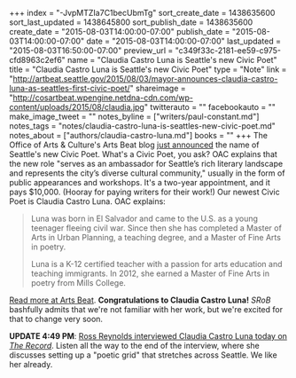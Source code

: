+++
index = "-JvpMTZIa7C1becUbmTg"
sort_create_date = 1438635600
sort_last_updated = 1438645800
sort_publish_date = 1438635600
create_date = "2015-08-03T14:00:00-07:00"
publish_date = "2015-08-03T14:00:00-07:00"
date = "2015-08-03T14:00:00-07:00"
last_updated = "2015-08-03T16:50:00-07:00"
preview_url = "c349f33c-2181-ee59-c975-cfd8963c2ef6"
name = "Claudia Castro Luna is Seattle's new Civic Poet"
title = "Claudia Castro Luna is Seattle's new Civic Poet"
type = "Note"
link = "http://artbeat.seattle.gov/2015/08/03/mayor-announces-claudia-castro-luna-as-seattles-first-civic-poet/"
shareimage = "http://cosartbeat.wpengine.netdna-cdn.com/wp-content/uploads/2015/08/claudia.jpg"
twitterauto = ""
facebookauto = ""
make_image_tweet = ""
notes_byline = ["writers/paul-constant.md"]
notes_tags = "notes/claudia-castro-luna-is-seattles-new-civic-poet.md"
notes_about = ["authors/claudia-castro-luna.md"]
books = ""
+++
The Office of Arts & Culture's Arts Beat blog [just announced](http://artbeat.seattle.gov/2015/08/03/mayor-announces-claudia-castro-luna-as-seattles-first-civic-poet/) the name of Seattle's new Civic Poet. What's a Civic Poet, you ask? OAC explains that the new role "serves as an ambassador for Seattle’s rich literary landscape and represents the city’s diverse cultural community," usually in the form of public appearances and workshops. It's a two-year appointment, and it pays $10,000. (Hooray for paying writers for their work!) Our newest Civic Poet is Claudia Castro Luna. OAC explains:

<blockquote>Luna was born in El Salvador and came to the U.S. as a young teenager fleeing civil war. Since then she has completed a Master of Arts in Urban Planning, a teaching degree, and a Master of Fine Arts in poetry.

Luna is a K-12 certified teacher with a passion for arts education and teaching immigrants. In 2012, she earned a Master of Fine Arts in poetry from Mills College.</blockquote>

[Read more at Arts Beat](http://artbeat.seattle.gov/2015/08/03/mayor-announces-claudia-castro-luna-as-seattles-first-civic-poet/). **Congratulations to Claudia Castro Luna!** *SRoB* bashfully admits that we're not familiar with her work, but we're excited for that to change very soon.

**UPDATE 4:49 PM**: [Ross Reynolds interviewed Claudia Castro Luna today on *The Record*](http://kuow.org/post/meet-seattles-first-civic-poet-claudia-castro-luna). Listen all the way to the end of the interview, where she discusses setting up a "poetic grid" that stretches across Seattle. We like her already.